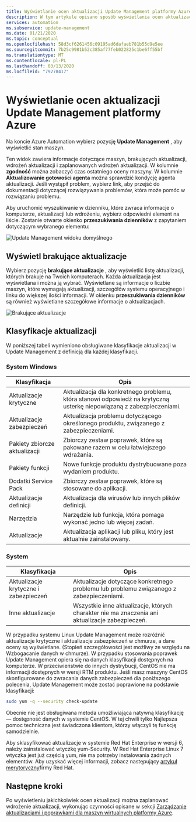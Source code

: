 ```yaml
---
title: Wyświetlanie ocen aktualizacji Update Management platformy Azure
description: W tym artykule opisano sposób wyświetlania ocen aktualizacji dla wdrożeń aktualizacji.
services: automation
ms.subservice: update-management
ms.date: 01/21/2020
ms.topic: conceptual
ms.openlocfilehash: 58d3cf6261456c09195ad6dafaeb781b55d9e5ee
ms.sourcegitcommit: 7b25c9981b52c385af77feb022825c1be6ff55bf
ms.translationtype: MT
ms.contentlocale: pl-PL
ms.lasthandoff: 03/13/2020
ms.locfileid: "79278417"
---
```

# <a name="view-azure-update-management-update-assessments"></a>Wyświetlanie ocen aktualizacji Update Management platformy Azure

Na koncie Azure Automation wybierz pozycję **Update Management** , aby wyświetlić stan maszyn.

Ten widok zawiera informacje dotyczące maszyn, brakujących aktualizacji, wdrożeń aktualizacji i zaplanowanych wdrożeń aktualizacji. W kolumnie **zgodność** można zobaczyć czas ostatniego oceny maszyny. W kolumnie **Aktualizowanie gotowości agenta** można sprawdzić kondycję agenta aktualizacji. Jeśli wystąpił problem, wybierz link, aby przejść do dokumentacji dotyczącej rozwiązywania problemów, która może pomóc w rozwiązaniu problemu.

Aby uruchomić wyszukiwanie w dzienniku, które zwraca informacje o komputerze, aktualizacji lub wdrożeniu, wybierz odpowiedni element na liście. Zostanie otwarte okienko **przeszukiwania dzienników** z zapytaniem dotyczącym wybranego elementu:

![Update Management widoku domyślnego](media/automation-update-management/update-management-view.png)

## <a name="view-missing-updates"></a>Wyświetl brakujące aktualizacje

Wybierz pozycję **brakujące aktualizacje** , aby wyświetlić listę aktualizacji, których brakuje na Twoich komputerach. Każda aktualizacja jest wyświetlana i można ją wybrać. Wyświetlane są informacje o liczbie maszyn, które wymagają aktualizacji, szczegółów systemu operacyjnego i linku do większej ilości informacji. W okienku **przeszukiwania dzienników** są również wyświetlane szczegółowe informacje o aktualizacjach.

![Brakujące aktualizacje](./media/automation-view-update-assessments/automation-view-update-assessments-missing-updates.png)

## <a name="update-classifications"></a>Klasyfikacje aktualizacji

W poniższej tabeli wymieniono obsługiwane klasyfikacje aktualizacji w Update Management z definicją dla każdej klasyfikacji.

### <a name="windows"></a>System Windows

|Klasyfikacja  |Opis  |
|---------|---------|
|Aktualizacje krytyczne     | Aktualizacja dla konkretnego problemu, która stanowi odpowiedź na krytyczną usterkę niepowiązaną z zabezpieczeniami.        |
|Aktualizacje zabezpieczeń     | Aktualizacja problemu dotyczącego określonego produktu, związanego z zabezpieczeniami.        |
|Pakiety zbiorcze aktualizacji     | Zbiorczy zestaw poprawek, które są pakowane razem w celu łatwiejszego wdrażania.        |
|Pakiety funkcji     | Nowe funkcje produktu dystrybuowane poza wydaniem produktu.        |
|Dodatki Service Pack     | Zbiorczy zestaw poprawek, które są stosowane do aplikacji.        |
|Aktualizacje definicji     | Aktualizacja dla wirusów lub innych plików definicji.        |
|Narzędzia     | Narzędzie lub funkcja, która pomaga wykonać jedno lub więcej zadań.        |
|Aktualizacje     | Aktualizacja aplikacji lub pliku, który jest aktualnie zainstalowany.        |

### <a name="linux-2"></a>System

|Klasyfikacja  |Opis  |
|---------|---------|
|Aktualizacje krytyczne i zabezpieczeń     | Aktualizacje dotyczące konkretnego problemu lub problemu związanego z zabezpieczeniami.         |
|Inne aktualizacje     | Wszystkie inne aktualizacje, których charakter nie ma znaczenia ani aktualizacje zabezpieczeń.        |

W przypadku systemu Linux Update Management może rozróżnić aktualizacje krytyczne i aktualizacje zabezpieczeń w chmurze, a dane oceny są wyświetlane. (Stopień szczegółowości jest możliwy ze względu na Wzbogacanie danych w chmurze). W przypadku stosowania poprawek Update Management opiera się na danych klasyfikacji dostępnych na komputerze. W przeciwieństwie do innych dystrybucji, CentOS nie ma informacji dostępnych w wersji RTM produktu. Jeśli masz maszyny CentOS skonfigurowane do zwracania danych zabezpieczeń dla poniższego polecenia, Update Management może zostać poprawione na podstawie klasyfikacji:

```bash
sudo yum -q --security check-update
```

Obecnie nie jest obsługiwana metoda umożliwiająca natywną klasyfikację — dostępność danych w systemie CentOS. W tej chwili tylko Najlepsza pomoc techniczna jest świadczona klientom, którzy włączyli tę funkcję samodzielnie.

Aby sklasyfikować aktualizacje w systemie Red Hat Enterprise w wersji 6, należy zainstalować wtyczkę yum-Security. W Red Hat Enterprise Linux 7 wtyczka jest już częścią yum, nie ma potrzeby instalowania żadnych elementów. Aby uzyskać więcej informacji, zobacz następujący [artykuł merytoryczny](https://access.redhat.com/solutions/10021)firmy Red Hat.

## <a name="next-steps"></a>Następne kroki

Po wyświetleniu jakichkolwiek ocen aktualizacji można zaplanować wdrożenie aktualizacji, wykonując czynności opisane w sekcji [Zarządzanie aktualizacjami i poprawkami dla maszyn wirtualnych platformy Azure](automation-tutorial-update-management.md).
